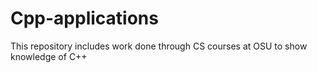 # Cpp-applications
This repository includes work done through CS courses at OSU to show knowledge of C++


